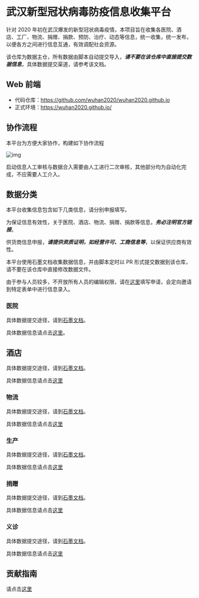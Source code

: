 # 武汉新型冠状病毒防疫信息收集平台

针对 2020 年初在武汉爆发的新型冠状病毒疫情，本项目旨在收集各医院、酒店、工厂、物流、捐赠、捐款、预防、治疗、动态等信息，统一收集，统一发布，以便各方之间进行信息互通，有效调配社会资源。

该仓库为数据主仓，所有数据由脚本自动提交导入，**_请不要在该仓库中直接提交数据信息_**，具体数据提交渠道，请参考该文档。

## Web 前端

- 代码仓库：https://github.com/wuhan2020/wuhan2020.github.io
- 正式环境：https://wuhan2020.github.io/

## 协作流程

本平台为方便大家协作，构建如下协作流程

![img](http://www.plantuml.com/plantuml/png/RP31Jkf068NtynIJkMiImf85uQxGdT4d6DfH6akRj5EDEqb4H2MO420HerOn4arQZT5e0NcPcIckU0NR3bqOtJKzttyotodQ55lKgUg0QbGdSDUfO2ENpMKXRxNPz4AyriBH2G1OeQO57PjODiGsHABx95gUQ9-npy5ylxwO7B7nc4sxB0WMaoQ2_zQ92XHJrub2DTEmeLtHgcPo6bwzy9kHw3M4UukMnTXHDPgat7F5zJkVzSN1B2gEcaeM8GPGCSLbR1EufT6AKqxOaaPNea_v5ZRkyA23036eHlTW6IlRn50Jxl_QAjmWrWwnqhgKshHCWwOORxR2H__B_GW7tjz2G0wGAKYTF4HivegQ7-yG316G6fbVUMpaNI8WHuXpQH41Cf8Ozyv5_stUUE378-vFUFqE0I39-2XrogVpIrwIop_n0gbwfY3zVfoq_Vdz8J_jyUTkE0mGA4QfKzM_0G00)

启动信息人工审核与数据合入需要由人工进行二次审核，其他部分均为自动化完成，不应需要人工介入。

## 数据分类

本平台收集信息包含如下几类信息，请分别申报填写。

为保证信息有效性，关于医院、酒店、物流、捐赠、捐款等信息，**_务必注明官方链接_**。

供货商信息申报，**_请提供资质证明，如经营许可、工商信息等_**，以保证供应商有效性。

本平台使用石墨文档收集数据信息，并由脚本定时以 PR 形式提交数据到该仓库，请不要在该仓库中直接修改数据文件。

由于参与人员较多，不开放所有人员的编辑权限，请在[这里](https://shimo.im/forms/YVJkGrGCWwQPTpqY/fill)填写申请，会定向邀请到特定表单中进行信息录入。

### 医院

具体数据提交途径，请到[石墨文档](https://shimo.im/sheets/k399pHyt6HKvW6xR/MODOC/)。

具体数据信息请点击[这里](data/hospital.yml)。

## 酒店

具体数据提交途径，请到[石墨文档](https://shimo.im/sheets/Hd9C3QytrJK3RWxG/z1rye/ )。

具体数据信息请点击[这里](data/hotel.csv)

### 物流

具体数据提交途径，请到[石墨文档](https://shimo.im/sheets/RTHXp3ghtKXY3GcC/MODOC/)。

具体数据信息请点击[这里](data/logistics.yml)

### 生产

具体数据提交途径，请到[石墨文档](https://shimo.im/sheets/pchvJ6ddyRHHdXtv/MODOC/ )。

具体数据信息请点击[这里](data/factory.csv)

### 捐赠

具体数据提交途径，请到[石墨文档](https://shimo.im/sheets/W3gxW6cwkYTDY6DD/)。

具体数据信息请点击[这里](data/donation.csv)

### 义诊

具体数据提交途径，请到[石墨文档](https://shimo.im/sheets/JgXjYCJJTRQxJ3GP/MODOC/ )。

具体数据信息请点击[这里](data/clinic.csv)

## 贡献指南

请点击[这里](./CONTRIBUTION.md)

